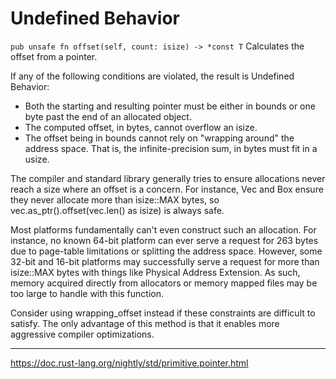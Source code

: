 # Undefined Behavior

`pub unsafe fn offset(self, count: isize) -> *const T`
Calculates the offset from a pointer.

If any of the following conditions are violated, the result is Undefined Behavior:
- Both the starting and resulting pointer must be either in bounds or one byte past the end of an allocated object.
- The computed offset, in bytes, cannot overflow an isize.
- The offset being in bounds cannot rely on "wrapping around" the address space. That is, the infinite-precision sum, in bytes must fit in a usize.

The compiler and standard library generally tries to ensure allocations never reach a size where an offset is a concern. For instance, Vec and Box ensure they never allocate more than isize::MAX bytes, so vec.as_ptr().offset(vec.len() as isize) is always safe.

Most platforms fundamentally can't even construct such an allocation. For instance, no known 64-bit platform can ever serve a request for 263 bytes due to page-table limitations or splitting the address space. However, some 32-bit and 16-bit platforms may successfully serve a request for more than isize::MAX bytes with things like Physical Address Extension. As such, memory acquired directly from allocators or memory mapped files may be too large to handle with this function.

Consider using wrapping_offset instead if these constraints are difficult to satisfy. The only advantage of this method is that it enables more aggressive compiler optimizations.


---

https://doc.rust-lang.org/nightly/std/primitive.pointer.html

